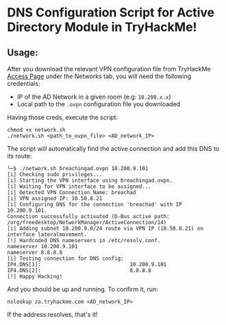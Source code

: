 # DNS Configuration Script for Active Directory Module in TryHackMe!

## Usage:

After you download the relevant VPN configuration file from TryHackMe [Access Page](https://tryhackme.com/access) under the Networks tab, you will need the following credentials:

- IP of the AD Network in a given room (e.g: `10.200.x.x`)
- Local path to the `.ovpn` configuration file you downloaded

Having those creds, execute the script:

```
chmod +x network.sh
./network.sh <path_to_ovpn_file> <AD_network_IP>
```

The script will automatically find the active connection and add this DNS to its route:

```
└─$ ./network.sh breachingad.ovpn 10.200.9.101
[i] Checking sudo privileges...
[i] Starting the VPN interface using breachingad.ovpn.
[i] Waiting for VPN interface to be assigned...
[i] Detected VPN Connection Name: breachad
[i] VPN assigned IP: 10.50.8.21
[i] Configuring DNS for the connection 'breachad' with IP 10.200.9.101.
Connection successfully activated (D-Bus active path: /org/freedesktop/NetworkManager/ActiveConnection/14)
[i] Adding subnet 10.200.9.0/24 route via VPN IP (10.50.8.21) on interface lateralmovement.
[!] Hardcoded DNS nameservers in /etc/resolv.conf.
nameserver 10.200.9.101
nameserver 8.8.8.8
[i] Testing connection for DNS config: 
IP4.DNS[1]:                             10.200.9.101
IP4.DNS[2]:                             8.8.8.8
[!] Happy Hacking!
```

And you should be up and running. To confirm it, run:

```
nslookup za.tryhackme.com <AD_network_IP>
```

If the address resolves, that's it!
